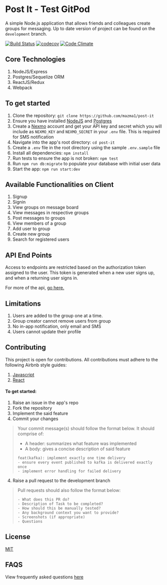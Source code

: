 # Post It - Test GitPod
A simple Node.js application that allows friends and colleagues create groups for messaging. Up to date version of project can be found on the `development` branch.

[![Build Status](https://travis-ci.org/mazma1/post-it.svg?branch=chore/implement-feedback)](https://travis-ci.org/mazma1/post-it)
[![codecov](https://codecov.io/gh/mazma1/post-it/branch/development/graph/badge.svg)](https://codecov.io/gh/mazma1/post-it)
[![Code Climate](https://codeclimate.com/github/mazma1/post-it/badges/gpa.svg)](https://codeclimate.com/github/mazma1/post-it)


## Core Technologies
1. NodeJS/Express
2. Postgres/Sequelize ORM
3. ReactJS/Redux
4. Webpack


## To get started
1. Clone the repository: `git clone https://github.com/mazma1/post-it`
2. Ensure you have installed [NodeJS](https://nodejs.org/en/) and [Postgres](https://www.postgresql.org/download/)
3. Create a [Nexmo](https://www.nexmo.com/) account and get your API key and secret which you will include as `NEXMO_KEY` and `NEXMO_SECRET` in your `.env` file. This is required for SMS notification
4. Navigate into the app's root directory: `cd post-it`
5. Create a `.env` file in the root directory using the sample `.env.sample` file
6. Install all dependencies: `npm install`
7. Run tests to ensure the app is not broken: `npm test`
8. Run `npm run db:migrate` to populate your database with initial user data
9. Start the app: `npm run start:dev`


## Available Functionalities on Client
1. Signup
2. Signin
3. View groups on message board
4. View messages in respective groups
5. Post messages to groups
6. View members of a group
7. Add user to group
8. Create new group
9. Search for registered users



## API End Points

Access to endpoints are restricted based on the authorization token assigned to the user. This token is generated when a new user signs up, and when a returning user signs in.

For more of the api, [go here.](http://docs.postit9.apiary.io/)


## Limitations

1. Users are added to the group one at a time.
2. Group creator cannot remove users from group
3. No in-app notification, only email and SMS
4. Users cannot update their profile


## Contributing

This project is open for contributions. All contributions must adhere to the following Airbnb style guides:
1. [Javascript](http://airbnb.io/javascript/) 
2. [React](https://github.com/airbnb/javascript/tree/master/react)   

#### To get started:
1. Raise an issue in the app's repo
2. Fork the repository
3. Implement the said feature
4. Commit your changes
> Your commit message(s) should follow the format below. It should comprise of:
> *  A header: summarizes what feature was implemented
>* A body: gives a concise description of said feature
> ```
> feat(kafka): implement exactly one time delivery
> - ensure every event published to kafka is delivered exactly once
> - implement error handling for failed delivery


4. Raise a pull request to the development branch
> Pull requests should also follow the format below:
> ```
> - What does this PR do?
> - Description of Task to be completed?
> - How should this be manually tested?
> - Any background context you want to provide?
> - Screenshots (if appropriate)
> - Questions

## License
[MIT](https://github.com/mazma1/post-it/blob/chore/implement-feedback/LICENSE)


## FAQS
View frequently asked questions [here](https://github.com/mazma1/post-it/wiki/Post-It-FAQs)
